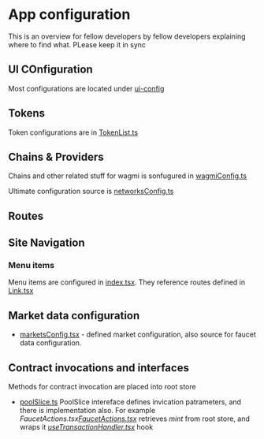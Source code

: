 #  App configuration
This is an overview for fellow developers by fellow developers explaining where to find what. PLease keep it
in sync


## UI COnfiguration

Most configurations are located under  [ui-config](src/ui-config)


## Tokens

Token configurations are  in  [TokenList.ts](src/ui-config/TokenList.ts)


##  Chains & Providers

Chains and other related stuff for wagmi is sonfugured in [wagmiConfig.ts](src/ui-config/wagmiConfig.ts)

Ultimate configuration source is  [networksConfig.ts](src/ui-config/networksConfig.ts)



## Routes

## Site  Navigation

### Menu items

Menu items  are configured in [index.tsx](src/ui-config/menu-items/index.tsx).  They reference routes
defined in [Link.tsx](src/components/primitives/Link.tsx)


## Market data configuration
 - [marketsConfig.tsx](src/ui-config/marketsConfig.tsx) -  defined market configuration,   also source for
faucet data configuration.



## Contract invocations and interfaces

Methods for contract invocation are placed into  root store

- [poolSlice.ts](src/store/poolSlice.ts)  PoolSlice intereface defines invication patrameters, and there  is implementation
also.  For example *FaucetActions.tsx[FaucetActions.tsx](src/components/transactions/Faucet/FaucetActions.tsx)*  retrieves *mint* from root store,  and
wraps  it *[useTransactionHandler.tsx](src/helpers/useTransactionHandler.tsx)*  hook
